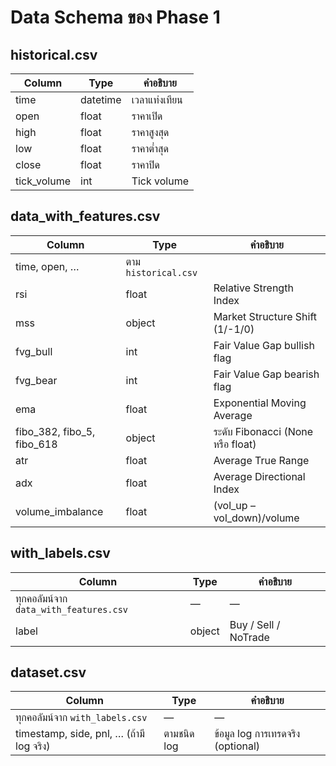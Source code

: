 # Data Schema ของ Phase 1

## historical.csv
| Column      | Type     | คำอธิบาย                |
| ----------- | -------- | ----------------------- |
| time        | datetime | เวลาแท่งเทียน           |
| open        | float    | ราคาเปิด                |
| high        | float    | ราคาสูงสุด              |
| low         | float    | ราคาต่ำสุด             |
| close       | float    | ราคาปิด                |
| tick_volume | int      | Tick volume             |

## data_with_features.csv
| Column           | Type       | คำอธิบาย                           |
| ---------------- | ---------- | ---------------------------------- |
| time, open, …    | ตาม `historical.csv`                |
| rsi              | float      | Relative Strength Index            |
| mss              | object     | Market Structure Shift (1/-1/0)     |
| fvg_bull         | int        | Fair Value Gap bullish flag        |
| fvg_bear         | int        | Fair Value Gap bearish flag        |
| ema              | float      | Exponential Moving Average         |
| fibo_382, fibo_5, fibo_618 | object | ระดับ Fibonacci (None หรือ float)|
| atr              | float      | Average True Range                 |
| adx              | float      | Average Directional Index          |
| volume_imbalance | float      | (vol_up – vol_down)/volume         |

## with_labels.csv
| Column | Type    | คำอธิบาย                 |
| ------ | ------- | ------------------------ |
| ทุกคอลัมน์จาก `data_with_features.csv` | — | — |
| label  | object  | Buy / Sell / NoTrade     |

## dataset.csv
| Column   | Type    | คำอธิบาย                       |
| -------- | ------- | ------------------------------ |
| ทุกคอลัมน์จาก `with_labels.csv`    | — | — |
| timestamp, side, pnl, … (ถ้ามี log จริง) | ตามชนิด log | ข้อมูล log การเทรดจริง (optional) |

